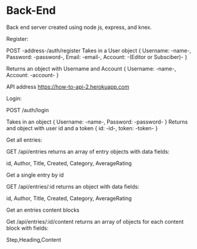 # Back-End
Back end server created using node js, express, and knex.

Register:

POST -address-/auth/register
Takes in a User object
    {
        Username: -name-,
        Password: -password-,
        Email: -email-,
        Account: -(Editor or Subsciber)-
    }

Returns an object with Username and Account
    {
        Username: -name-,
        Account: -account-
    }

API address https://how-to-api-2.herokuapp.com

Login:

POST /auth/login

Takes in an object
    {
        Username: -name-,
        Password: -password-
    }
Returns and object with user id and a token
    {
        id: -id-,
        token: -token-
    }

Get all entries:

GET /api/entries
returns an array of entry objects with data fields:

id, Author, Title, Created, Category, AverageRating 


Get a single entry by id

GET /api/entries/:id
returns an object with data fields:

id, Author, Title, Created, Category, AverageRating 

Get an entries content blocks

Get /api/entries/:id/content
returns an array of objects for each content block with fields:

Step,Heading,Content


